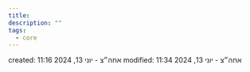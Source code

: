 ```yaml
---
title: 
description: ""
tags:
  - core
---
```

created: 11:16 אחה״צ - יוני 13, 2024
modified: 11:34 אחה״צ - יוני 13, 2024

